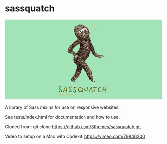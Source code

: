 sassquatch
==========

![sassquatch](/art-mco-sassquatch.jpg "SASSy")


A library of Sass mixins for use on responsive websites.

See tests/index.html for documentation and how to use.

Cloned from: git clone https://github.com/3themes/sassquatch.git

Video to setup on a Mac with Codekit: https://vimeo.com/79846200

